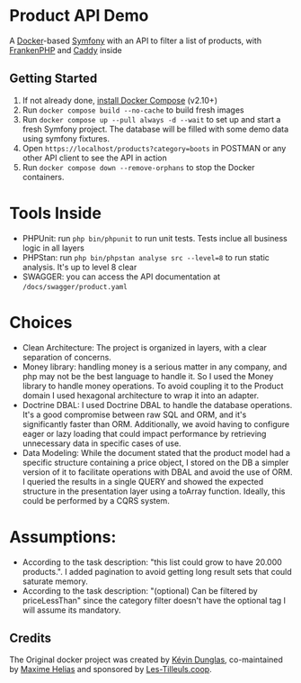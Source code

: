 # Product API Demo

A [Docker](https://www.docker.com/)-based  [Symfony](https://symfony.com) with an API to filter a list of products,
with [FrankenPHP](https://frankenphp.dev) and [Caddy](https://caddyserver.com/) inside

## Getting Started

1. If not already done, [install Docker Compose](https://docs.docker.com/compose/install/) (v2.10+)
2. Run `docker compose build --no-cache` to build fresh images
3. Run `docker compose up --pull always -d --wait` to set up and start a fresh Symfony project. The database will be filled with some demo data using symfony fixtures.
4. Open `https://localhost/products?category=boots` in POSTMAN or any other API client to see the API in action
5. Run `docker compose down --remove-orphans` to stop the Docker containers.

# Tools Inside

* PHPUnit: run `php bin/phpunit` to run unit tests. Tests inclue all business logic in all layers
* PHPStan: run `php bin/phpstan analyse src --level=8` to run static analysis. It's up to level 8 clear
* SWAGGER: you can access the API documentation at `/docs/swagger/product.yaml`

# Choices

* Clean Architecture: The project is organized in layers, with a clear separation of concerns.
* Money library: handling money is a serious matter in any company, and php may not be the best language to handle it. So I used the Money library to handle money operations. To avoid coupling it to the Product domain I used hexagonal architecture to wrap it into an adapter.
* Doctrine DBAL: I used Doctrine DBAL to handle the database operations. It's a good compromise between raw SQL and ORM, and it's significantly faster than ORM. Additionally, we avoid having to configure eager or lazy loading that could impact performance by retrieving unnecessary data in specific cases of use.
* Data Modeling: While the document stated that the product model had a specific structure containing a price object, I stored on the DB a simpler version of it to facilitate operations with DBAL and avoid the use of ORM. I queried the results in a single QUERY and showed the expected structure in the presentation layer using a toArray function. Ideally, this could be performed by a CQRS system.

# Assumptions:

* According to the task description: "this list could grow to have 20.000 products.". I added pagination to avoid getting long result sets that could saturate memory.
* According to the task description: "(optional) Can be filtered by priceLessThan" since the category filter doesn't have the optional tag I will assume its mandatory.

## Credits

The Original docker project was created by [Kévin Dunglas](https://dunglas.dev), co-maintained by [Maxime Helias](https://twitter.com/maxhelias) and sponsored by [Les-Tilleuls.coop](https://les-tilleuls.coop).
